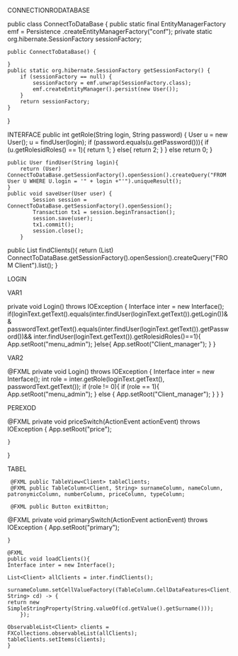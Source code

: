 CONNECTIONRODATABASE


public class ConnectToDataBase {
    public static final EntityManagerFactory emf = Persistence
            .createEntityManagerFactory("conf");
            private static org.hibernate.SessionFactory sessionFactory;

    public ConnectToDataBase() {

    }
    public static org.hibernate.SessionFactory getSessionFactory() {
        if (sessionFactory == null) {
            sessionFactory = emf.unwrap(SessionFactory.class);
            emf.createEntityManager().persist(new User());
        }
        return sessionFactory;
    }
   

}


INTERFACE
 public int getRole(String login, String password) {
        User u = new User();
        u = findUser(login);
        if (password.equals(u.getPassword())){
        if (u.getRolesidRoles() == 1){
         return 1;
        } else{
         return 2;
        }
        } else return 0;
       }
   
    public User findUser(String login){
        return (User) ConnectToDataBase.getSessionFactory().openSession().createQuery("FROM User U WHERE U.login = '" + login +"'").uniqueResult();
    }
    public void saveUser(User user) {
            Session session = ConnectToDataBase.getSessionFactory().openSession();
            Transaction tx1 = session.beginTransaction();
            session.save(user);
            tx1.commit();
            session.close();
        }
public List<Client> findClients(){
        return (List<Client>) ConnectToDataBase.getSessionFactory().openSession().createQuery("FROM Client").list();
    }



LOGIN

VAR1

private void Login() throws IOException {
Interface inter = new Interface();
if(loginText.getText().equals(inter.findUser(loginText.getText()).getLogin())&& passwordText.getText().equals(inter.findUser(loginText.getText()).getPassword())&& inter.findUser(loginText.getText()).getRolesidRoles()==1){
App.setRoot("menu_admin");
}else{
App.setRoot("Client_manager");
}
}


VAR2

  @FXML
   private void Login() throws IOException {
        Interface inter = new Interface();
        int role = inter.getRole(loginText.getText(), passwordText.getText());
        if (role != 0){
        if (role == 1){
        App.setRoot("menu_admin");
        } else {
        App.setRoot("Client_manager");
        }
    }
}

PEREXOD

  @FXML
     private void priceSwitch(ActionEvent actionEvent) throws IOException {
        App.setRoot("price");
        
    }
}


TABEL


     @FXML public TableView<Client> tableClients;
     @FXML public TableColumn<Client, String> surnameColumn, nameColumn, patronymicColumn, numberColumn, priceColumn, typeColumn;

     @FXML public Button exitBitton;
   @FXML
     private void primarySwitch(ActionEvent actionEvent) throws IOException {
        App.setRoot("primary");
        
    }
    
    @FXML
    public void loadClients(){
    Interface inter = new Interface();

    List<Client> allClients = inter.findClients();

    surnameColumn.setCellValueFactory((TableColumn.CellDataFeatures<Client, String> cd) -> {
    return new SimpleStringProperty(String.valueOf(cd.getValue().getSurname()));
        });

    ObservableList<Client> clients = FXCollections.observableList(allClients);
    tableClients.setItems(clients);
    }

